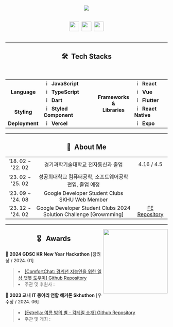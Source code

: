 <br/><br/><br/>

<div align=center >
  <img src="https://readme-typing-svg.herokuapp.com?font=Alkatra&weight=500&size=35&pause=1000&color=D0F6FFEE&center=true&vCenter=true&random=false&width=500&lines=Welcome+to+HarrySeop's+GitHub!">
  <br/><br/><br/>

  <a href="https://velog.io/@harryseop/posts">
    <img src="https://img.shields.io/badge/velog-20C997?style=for-the-badge&logo=velog&logoColor=white" height=30px></a>&nbsp;
  <a href="mailto:harryseop@gmail.com">
    <img src="https://img.shields.io/badge/mail-D24235?style=for-the-badge&logo=gmail&logoColor=white" height=30px></a>&nbsp;
  <a href="https://www.instagram.com/harryseop_dev">
    <img src="https://img.shields.io/badge/Instagram-E4405F?style=for-the-badge&logo=Instagram&logoColor=white" height=30px></a>
</div>
<br/>

---
<div align=center>

  ## 🛠️ &nbsp;Tech Stacks
  <br/>
  <table>
    <tr>
      <td rowspan="3" align="center"><b>Language</b></td>
      <td><img src="https://staging.svgrepo.com/show/349419/javascript.svg" width="16px" alt="_icon" />&nbsp;&nbsp;<b>JavaScript</b></td>
      <td rowspan="5"></td>
      <td rowspan="5" align="center"><b>Frameworks <br/>&<br/> Libraries</b></td>
      <td><img src="https://staging.svgrepo.com/show/354259/react.svg" width="16px" alt="_icon" />&nbsp;&nbsp;<b>React</b></td>
    </tr>
    <tr>
      <td><img src="https://staging.svgrepo.com/show/349540/typescript.svg" width="16px" alt="_icon" />&nbsp;&nbsp;<b>TypeScript</b></td>
      <td><img src="https://staging.svgrepo.com/show/354528/vue.svg" width="16px" alt="_icon" />&nbsp;&nbsp;<b>Vue</b></td>
    </tr>
    <tr>
      <td><img src="https://staging.svgrepo.com/show/353631/dart.svg" width="16px" alt="_icon" />&nbsp;&nbsp;<b>Dart</b></td>
      <td><img src="https://staging.svgrepo.com/show/353751/flutter.svg" width="16px" alt="_icon" />&nbsp;&nbsp;<b>Flutter</b></td>
    </tr>
    <tr>
      <td align="center"><b>Styling</b></td>
      <td><img src="https://www.daggala.com/static/228867c3668e439101821568a8a03b54/ec333/sc.png" width="16px" alt="_icon" />&nbsp;&nbsp;<b>Styled Component</b></td>
      <td><img src="https://staging.svgrepo.com/show/374035/reactts.svg" width="16px" alt="_icon" />&nbsp;&nbsp;<b>React Native</b></td>
    </tr>
    <tr>
      <td align="center"><b>Deployment</b></td>
      <td><img src="https://pipedream.com/s.v0/app_XaLh2x/logo/orig" width="16px" alt="_icon" />&nbsp;&nbsp;<b>Vercel</b></td>
      <td><img src="https://staging.svgrepo.com/show/373753/light-expo.svg" width="16px" alt="_icon" />&nbsp;&nbsp;<b>Expo</b></td>
    </tr>
  </table>

</div>

---
<div align=center>

  ## 🌱 &nbsp;About Me

  <table>
    <tr>
      <td align="center">'18. 02 ~ '22. 02</td>
      <td align="center">경기과학기술대학교 전자통신과 졸업</td>
      <td align="center">4.16 / 4.5</td>
    </tr>
    <tr>
      <td align="center">'23. 02 ~ '25. 02</td>
      <td align="center">성공회대학교 컴퓨터공학, 소프트웨어공학 편입, 졸업 예정</td>
      <td></td>
    </tr>
    <tr>
      <td align="center">'23. 09 ~ '24. 08</td>
      <td align="center">Google Developer Student Clubs SKHU Web Member</td>
      <td align="center"></td>
    </tr>
    <tr>
      <td align="center">'23. 12 ~ '24. 02</td>
      <td align="center">Google Developer Student Clubs 2024 Solution Challenge [Growmming]</td>
      <td align="center"><a href="https://github.com/Growmming/Gurdening_Frontend"/>FE Repository</a></td>
    </tr>
  </table>
</div>
  

---

<img align="right" src="https://render.gitanimals.org/lines/HarrySeop?pet-id=609772874860436944" width="200" height="200" />
<div align=center>

  ## 🎖️ &nbsp;&nbsp;Awards
  
</div>


🥉 <b>2024 GDSC KR New Year Hackathon</b><a href="https://onoffmix.com/event/291734"/><a>&nbsp;[장려상 / 2024. 01]
<blockquote>
  <li><a href="https://github.com/GDSC-K/ComfortChat_FE">[ComfortChat: 경계선 지능인을 위한 일상 챗봇 도우미] Github Repository</a></li>
  <li>주관 및 후원사 : 
    &nbsp;&nbsp;<img src="https://seeklogo.com/images/G/google-developers-logo-F8BF3155AC-seeklogo.com.png" height="12px"/>
    &nbsp;&nbsp;<img src="https://www.svgrepo.com/show/303108/google-icon-logo.svg" height="12px"/>
    &nbsp;&nbsp;<img src="https://cdn.worldvectorlogo.com/logos/line.svg" height="12px"/>
    &nbsp;&nbsp;<img src="https://i.namu.wiki/i/9WpX7_pQ7dS0A4bAGT3Lu8xQRwlrZDhg3ytiIiR4op-qobo5oBWwTxC9Bfbkeoo-y9B4BrhiCQp8cey--PIFbg.svg" height="12px"/>
    </li>
</blockquote>

🥉 <b>2023 교내 IT 동아리 연합 해커톤 Skhuthon</b><a href="https://onoffmix.com/event/291734"/><a>&nbsp;[우수상 / 2024. 06]
<blockquote>
  <li><a href="https://github.com/Skhuthon/Skhuthon_0th_TEAM07_FE">[Estrella: 여름 밤의 별 - 칵테일 소개] Github Repository</a></li>
  <li>주관 및 개최 : 
    &nbsp;&nbsp;<img src="https://seeklogo.com/images/G/google-developers-logo-F8BF3155AC-seeklogo.com.png" height="12px"/>
    &nbsp;&nbsp;<img src="https://upload.wikimedia.org/wikipedia/commons/thumb/4/48/LIKELION_brandsymbol.png/220px-LIKELION_brandsymbol.png" height="12px"/>
    &nbsp;&nbsp;<img src="https://i.namu.wiki/i/GmQozcg0lMGkI_NXkm04l-14hJIGnxYdhfe98DUlKGHVunjQtRkn0ZaGgXI1DEdGzHCzUsJsLbEZlMveOEnoRQ.svg" height="12px"/>
    &nbsp;&nbsp;<img src="https://wiki.throgo.com/images/6/62/Goorm.png" height="12px"/>
    &nbsp;&nbsp;<img src="https://s-owl.github.io/img/logo-dark.svg" height="12px"/>
    </li>
</blockquote>

  
